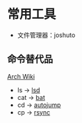 # 常用工具

- 文件管理器：joshuto

## 命令替代品

[Arch Wiki](https://wiki.archlinuxcn.org/wiki/%E6%A0%B8%E5%BF%83%E5%B7%A5%E5%85%B7)

- ls -> [lsd](https://github.com/lsd-rs/lsd)
- cat -> [bat](https://github.com/sharkdp/bat)
- cd -> [autojump](https://github.com/wting/autojump)
- cp -> [rsync](https://wiki.archlinuxcn.org/wiki/Rsync#As_cp/mv_alternative)